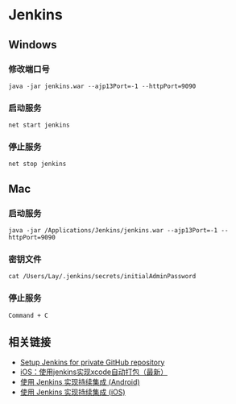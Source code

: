 # Jenkins

## Windows

### 修改端口号
	java -jar jenkins.war --ajp13Port=-1 --httpPort=9090

### 启动服务
	net start jenkins

### 停止服务
	net stop jenkins

## Mac

### 启动服务
	java -jar /Applications/Jenkins/jenkins.war --ajp13Port=-1 --httpPort=9090

### 密钥文件
	cat /Users/Lay/.jenkins/secrets/initialAdminPassword

### 停止服务
	Command + C
	
	
## 相关链接

- [Setup Jenkins for private GitHub repository](https://medium.com/facademy/setup-jenkins-for-private-repository-9060f54eeac9)
- [iOS：使用jenkins实现xcode自动打包（最新）](https://www.jianshu.com/p/3668979476ad)
- [使用 Jenkins 实现持续集成 (Android)](http://www.pgyer.com/doc/view/jenkins)
- [使用 Jenkins 实现持续集成 (iOS)](http://www.pgyer.com/doc/view/jenkins_ios)